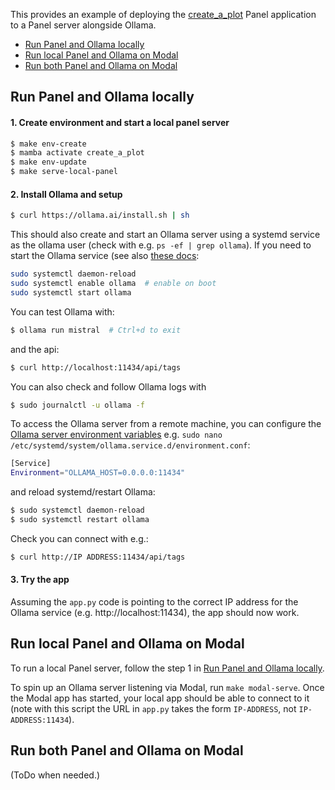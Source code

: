 This provides an example of deploying the [create_a_plot](../create_a_plot) Panel application to a Panel server alongside Ollama.

* [Run Panel and Ollama locally](#run-panel-and-ollama-locally)
* [Run local Panel and Ollama on Modal](#run-local-panel-and-ollama-on-modal)
* [Run both Panel and Ollama on Modal](#run-both-panel-and-ollama-on-modal)

## Run Panel and Ollama locally

#### 1. Create environment and start a local panel server

```bash
$ make env-create
$ mamba activate create_a_plot
$ make env-update
$ make serve-local-panel
```

#### 2. Install Ollama and setup

```bash
$ curl https://ollama.ai/install.sh | sh
```

This should also create and start an Ollama server using a systemd service as the ollama user (check with e.g. 
`ps -ef | grep ollama`). If you need to start the Ollama service (see also 
[these docs](https://github.com/jmorganca/ollama/blob/main/docs/linux.md):

```bash
sudo systemctl daemon-reload
sudo systemctl enable ollama  # enable on boot
sudo systemctl start ollama
```

You can test Ollama with:

```bash
$ ollama run mistral  # Ctrl+d to exit
```

and the api:

```bash
$ curl http://localhost:11434/api/tags
```

You can also check and follow Ollama logs with 

```bash
$ sudo journalctl -u ollama -f
```

To access the Ollama server from a remote machine, you can configure the 
[Ollama server environment variables](https://github.com/jmorganca/ollama/blob/main/docs/faq.md#how-do-i-use-ollama-server-environment-variables-on-linux)
e.g. `sudo nano /etc/systemd/system/ollama.service.d/environment.conf`:

```bash
[Service]
Environment="OLLAMA_HOST=0.0.0.0:11434"
```

and reload systemd/restart Ollama:

```bash
$ sudo systemctl daemon-reload
$ sudo systemctl restart ollama
```

Check you can connect with e.g.:

```bash
$ curl http://IP ADDRESS:11434/api/tags
```

#### 3. Try the app

Assuming the `app.py` code is pointing to the correct IP address for the Ollama service (e.g. http://localhost:11434), the app should now work.

## Run local Panel and Ollama on Modal

To run a local Panel server, follow the step 1 in [Run Panel and Ollama locally](#run-panel-and-ollama-locally).

To spin up an Ollama server listening via Modal, run `make modal-serve`. Once the Modal app has started, your local app should
be able to connect to it (note with this script the URL in `app.py` takes the form `IP-ADDRESS`, not `IP-ADDRESS:11434`).

## Run both Panel and Ollama on Modal

(ToDo when needed.)

